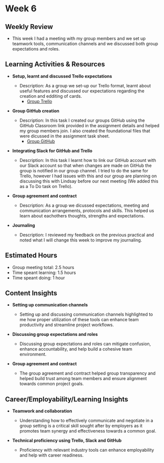 # Week 6

## Weekly Review
- This week I had a meeting with my group members and we set up teamwork tools, communication channels and we discussed both group expectations and roles. 

## Learning Activities & Resources

- **Setup, learnt and discussed Trello expectations**
  - Description: As a group we set-up our Trello format, learnt about useful features and discussed our expectations regarding the creation and edditing of cards.
    - [Group Trello](https://trello.com/b/fK7fAHKP/cp-3402-assignment-2-team-08)

- **Group GitHub creation**
  - Description: In this task I created our groups GitHub using the GitHub Classroom link provided in the assignment details and helped my group members join. I also created the foundational files that were dicussed in the assignment task sheet.
    - [Group GitHub](https://github.com/cp3402-students/project-team08)

- **Integrating Slack for GitHub and Trello**
  - Description: In this task I learnt how to link our GitHub account with our Slack account so that when changes are made on GitHub the group is notified in our group channel. I tried to do the same for Trello, however I had issues with this and our group are planning on discussing this with Lindsay before our next meeting (We added this as a To Do task on Trello).
 
- **Group agreement and contract**
  - Description: As a group we dicussed expectations, meeting and communication arrangements, protocols and skills. This helped us learn about eachothers thoughts, strengths and expectations.

- **Journaling**
  - Description: I reviewed my feedback on the previous practical and noted what I will change this week to improve my journaling.

## Estimated Hours

- Group meeting total: 2.5 hours
- Time speant learning: 1.5 hours
- Time speant doing: 1 hour

## Content Insights

- **Setting up communication channels**
  - Setting up and discussing communication channels highlighted to me how proper utilization of these tools can enhance team productivity and streamline project workflows.
    
- **Discussing group expectations and roles**
  - Discussing group expectations and roles can mitigate confusion, enhance accountability, and help build a cohesive team environment.
 
- **Group agreement and contract**
  - The group agreement and contract helped group transparency and helped build trust among team members and ensure alignment towards common project goals.


## Career/Employability/Learning Insights

- **Teamwork and collaboration**
  - Understanding how to effectively communicate and negotiate in a group setting is a critical skill sought after by employers as it promotes team synergy and effectiveness towards a common goal.

- **Technical proficiency using Trello, Slack and GitHub**
  - Proficiency with relevant industry tools can enhance employability and help with career readiness.

